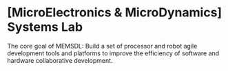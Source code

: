 # [MicroElectronics & MicroDynamics] Systems Lab

The core goal of MEMSDL: Build a set of processor and robot agile development tools and platforms to improve the efficiency of software and hardware collaborative development.